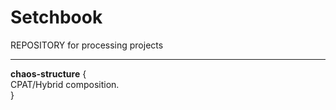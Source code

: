 Setchbook
==========

REPOSITORY for processing projects

---

**chaos-structure** {  
	CPAT/Hybrid composition.  
}
